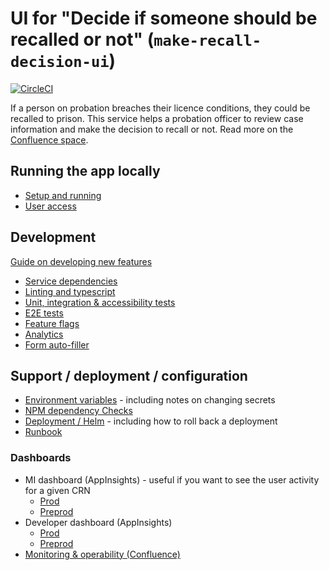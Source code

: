 # UI for "Decide if someone should be recalled or not" (`make-recall-decision-ui`)

[![CircleCI](https://dl.circleci.com/status-badge/img/gh/ministryofjustice/make-recall-decision-ui/tree/main.svg?style=svg)](https://dl.circleci.com/status-badge/redirect/gh/ministryofjustice/make-recall-decision-ui/tree/main)

If a person on probation breaches their licence conditions, they could be recalled to prison. This service helps a probation officer to review case information and make the decision to recall or not.
Read more on the [Confluence space](https://dsdmoj.atlassian.net/wiki/spaces/MRD/overview).

## Running the app locally
* [Setup and running](./docs/setup-running.md)
* [User access](./docs/user-access.md)

## Development
[Guide on developing new features](./docs/developing-new-features.md)

* [Service dependencies](./docs/service-dependencies.md)
* [Linting and typescript](./docs/lint-typescript.md)
* [Unit, integration & accessibility tests](./docs/tests.md)
* [E2E tests](./docs/e2e-tests.md)
* [Feature flags](./docs/feature-flags.md)
* [Analytics](./docs/analytics.md)
* [Form auto-filler](./docs/autofill-forms.md)

## Support / deployment / configuration
* [Environment variables](./docs/env-vars.md) - including notes on changing secrets
* [NPM dependency Checks](./docs/npm-dependency-checks.md)
* [Deployment / Helm](./docs/helm-deploy.md) - including how to roll back a deployment
* [Runbook](./RUNBOOK.md)

### Dashboards
* MI dashboard (AppInsights) - useful if you want to see the user activity for a given CRN
  * [Prod](https://portal.azure.com/#@nomsdigitechoutlook.onmicrosoft.com/dashboard/arm/subscriptions/a5ddf257-3b21-4ba9-a28c-ab30f751b383/resourcegroups/dashboards/providers/microsoft.portal/dashboards/302220ae-7f13-458d-9149-9c9b40cf6465)
  * [Preprod](https://portal.azure.com/#@nomsdigitechoutlook.onmicrosoft.com/dashboard/arm/subscriptions/a5ddf257-3b21-4ba9-a28c-ab30f751b383/resourcegroups/dashboards/providers/microsoft.portal/dashboards/302220ae-7f13-458d-9149-9c9b40cf656d)
* Developer dashboard (AppInsights)
  * [Prod](https://portal.azure.com/#@nomsdigitechoutlook.onmicrosoft.com/dashboard/arm/subscriptions/a5ddf257-3b21-4ba9-a28c-ab30f751b383/resourcegroups/dashboards/providers/microsoft.portal/dashboards/c920c355-b321-4048-8795-230b9c5a2728)
  * [Preprod](https://portal.azure.com/#@nomsdigitechoutlook.onmicrosoft.com/dashboard/arm/subscriptions/a5ddf257-3b21-4ba9-a28c-ab30f751b383/resourcegroups/dashboards/providers/microsoft.portal/dashboards/c920c355-b321-4048-8795-230b9c5a24b2)
* [Monitoring & operability (Confluence)](https://dsdmoj.atlassian.net/wiki/spaces/MRD/pages/3987210241/Monitoring+Operability)
